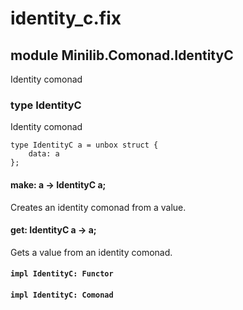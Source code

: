 # identity_c.fix

## module Minilib.Comonad.IdentityC

Identity comonad

### type IdentityC

Identity comonad

```
type IdentityC a = unbox struct {
    data: a
};
```
#### make: a -> IdentityC a;

Creates an identity comonad from a value.

#### get: IdentityC a -> a;

Gets a value from an identity comonad.

#### `impl IdentityC: Functor`

#### `impl IdentityC: Comonad`

